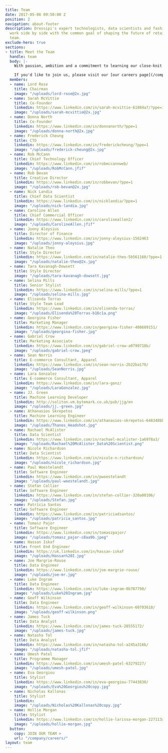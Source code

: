 ```yaml
---
title: Team
date: 2017-05-06 09:50:00 Z
position: 2
navigation: about-footer
description: Dressipi's expert technologists, data scientists and fashion stylists
  work side by side with the common goal of shaping the future of retail. Meet the
  team.
exclude-hero: true
sections:
- title: Meet the Team
  handle: team
  body: |-
    With passion, ambition and a commitment to learning our close-knit team support, challenge and inspire each other every day. Our expert technologists, data scientists and fashion stylists work side by side with the common goal of helping the fashion industry change.

    If you'd like to join us, please visit our [our careers page](/company/careers/) to see what roles we are hiring for.
  members:
  - name: Lord Rose
    title: Chairman
    image: "/uploads/lord-rose@2x.jpg"
  - name: Sarah McVittie
    title: Co-Founder
    linkedin: https://www.linkedin.com/in/sarah-mcvittie-61884a7/?ppe=1
    image: "/uploads/sarah-mcvittie@2x.jpg"
  - name: Donna North
    title: Co-Founder
    linkedin: https://www.linkedin.com/in/donnanorth/?ppe=1
    image: "/uploads/donna-north@2x.jpg"
  - name: Frederick Cheung
    title: CTO
    linkedin: https://www.linkedin.com/in/frederickcheung/?ppe=1
    image: "/uploads/frederick-cheung@2x.jpg"
  - name: Rob McCann
    title: Chief Technology Officer
    linkedin: https://www.linkedin.com/in/robmccannweb/
    image: "/uploads/RobMcCann.jfif"
  - name: Rob Bevan
    title: Creative Director
    linkedin: https://www.linkedin.com/in/robbevan/?ppe=1
    image: "/uploads/rob-bevan@2x.jpg"
  - name: Nick Landia
    title: Chief Data Scientist
    linkedin: https://www.linkedin.com/in/nicklandia/?ppe=1
    image: "/uploads/nick-landia.jpg"
  - name: Caroline Allen
    title: Chief Commercial Officer
    linkedin: https://www.linkedin.com/in/carolineallen2/
    image: "/uploads/CarolineAllen.jfif"
  - name: Jonny Aloysius
    title: Director of Finance
    linkedin: https://www.linkedin.com/in/jonny-aloysius-1562463
    image: "/uploads/jonny-aloysius.jpg"
  - name: Natalie Theo
    title: Style Director
    linkedin: https://www.linkedin.com/in/natalie-theo-5b561160/?ppe=1
    image: "/uploads/natalie-theo@2x.jpg"
  - name: Tara Kavanagh-Dowsett
    title: Style Director
    image: "/uploads/tara-kavanagh-dowsett.jpg"
  - name: Selina Mills
    title: Senior Stylist
    linkedin: https://www.linkedin.com/in/selina-mills/?ppe=1
    image: "/uploads/selina-mills.jpg"
  - name: Elisenda Torras
    title: Style Team Lead
    linkedin: https://www.linkedin.com/in/elisenda-torras/
    image: "/uploads/Elisenda%20Torras-b16c1a.png"
  - name: Georgina Fisher
    title: Marketing Manager
    linkedin: https://www.linkedin.com/in/georgina-fisher-408689151/
    image: "/uploads/georgina-fisher.jpg"
  - name: Gabriel Crow
    title: Marketing Associate
    linkedin: https://www.linkedin.com/in/gabriel-crow-a0799718b/
    image: "/uploads/gabriel-crow.jpeg"
  - name: Sean Norris
    title: E-commerce Consultant, Apparel
    linkedin: https://www.linkedin.com/in/sean-norris-2b22ba170/
    image: "/uploads/SeanNorris.jpg"
  - name: Lara Gonzalez
    title: E-commerce Consultant, Apparel
    linkedin: https://www.linkedin.com/in/lara-gonz/
    image: "/uploads/LaraGonzalez.jpg"
  - name: JJ. Green
    title: Machine Learning Developer
    linkedin: http://soliton.vm.bytemark.co.uk/pub/jjg/en
    image: "/uploads/jj.-green.jpg"
  - name: Athanasios Skrepetos
    title: Machine Learning Engineer
    linkedin: https://www.linkedin.com/in/athanasios-skrepetos-648348bb/
    image: "/uploads/Thanos_Headshot.jpg"
  - name: Rachael McAlister
    title: Data Scientist
    linkedin: https://www.linkedin.com/in/rachael-mcalister-1a6978a3/
    image: "/uploads/Rachael%20McAlister_Data%20Scientist.png"
  - name: Nicole Richardson
    title: Data Scientist
    linkedin: https://www.linkedin.com/in/nicole-n-richardson/
    image: "/uploads/nicole_richardson.jpg"
  - name: Paul Woestelandt
    title: Software Engineer
    linkedin: https://www.linkedin.com/in/pwoestelandt
    image: "/uploads/paul-woestelandt.jpg"
  - name: Stefan Collier
    title: Software Engineer
    linkedin: https://www.linkedin.com/in/stefan-collier-320a00106/
    image: "/uploads/Stefan.jpg"
  - name: Patrícia Santos
    title: Software Engineer
    linkedin: https://www.linkedin.com/in/patriciadsantos/
    image: "/uploads/patricia_santos.jpg"
  - name: Tomasz Pajor
    title: Software Engineer
    linkedin: https://www.linkedin.com/in/tomaszpajor/
    image: "/uploads/tomasz_pajor-c8aa9b.jpeg"
  - name: Hassan Iskaf
    title: Front End Engineer
    linkedin: https://uk.linkedin.com/in/hassan-iskaf
    image: "/uploads/Hassan%20I.jpg"
  - name: Joe Margrie-Rouse
    title: Data Engineer
    linkedin: https://www.linkedin.com/in/joe-margrie-rouse/
    image: "/uploads/joe-mr.jpg"
  - name: Luke Ingram
    title: Data Engineer
    linkedin: https://www.linkedin.com/in/luke-ingram-0b787798/
    image: "/uploads/Luke%20Ingram.jpg"
  - name: Geoff Wilkinson
    title: Data Engineer
    linkedin: https://www.linkedin.com/in/geoff-wilkinson-60703618/
    image: "/uploads/geoff-wilkinson.png"
  - name: James Tuck
    title: Data Analyst
    linkedin: https://www.linkedin.com/in/james-tuck-28555172/
    image: "/uploads/james-tuck.jpg"
  - name: Natasha Tol
    title: Data Analyst
    linkedin: https://www.linkedin.com/in/natasha-tol-a245a316b/
    image: "/uploads/natasha-tol.jfif"
  - name: Umesh Patel
    title: Programme Manager
    linkedin: https://www.linkedin.com/in/umesh-patel-63279227/
    image: "/uploads/umesh-patel.jpg"
  - name: Eva Georgiou
    title: Stylist
    linkedin: https://www.linkedin.com/in/eva-georgiou-77443830/
    image: "/uploads/Eva%20Georgiou%20copy.jpg"
  - name: Nicholas Kallonas
    title: Stylist
    linkedin: 
    image: "/uploads/Nicholas%20Kallonas%20copy.jpg"
  - name: Hollie Morgan
    title: Stylist
    linkedin: https://www.linkedin.com/in/hollie-larissa-morgan-227113a3/
    image: "/uploads/hollie-morgan.jpg"
  button:
    copy: JOIN OUR TEAM >
    url: "/company/careers/"
layout: team
---
```



